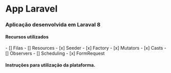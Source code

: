 # App Laravel
<h3>Aplicação desenvolvida em Laraval 8</h3>

<h4>Recursos utilizados</h4>
   - [] Filas
   - [] Resources
   - [x] Seeder
   - [x] Factory
   - [x] Mutators
   - [x] Casts
   - [] Observers
   - [] Scheduling
   - [x] FormRequest


<h4>Instruções para utilização da plataforma.</h4>   


